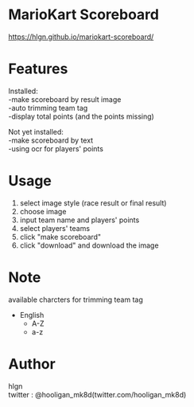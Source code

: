 
# MarioKart Scoreboard
  https://hlgn.github.io/mariokart-scoreboard/
 
# Features
  Installed:  
    -make scoreboard by result image  
    -auto trimming team tag  
    -display total points (and the points missing)  
    
  Not yet installed:  
    -make scoreboard by text  
    -using ocr for players' points  
 

# Usage
  1. select image style (race result or final result)
  2. choose image
  3. input team name and players' points
  4. select players' teams
  5. click "make scoreboard"
  6. click "download" and download the image

 
# Note
  available charcters for trimming team tag  
  * English
    * A-Z
    * a-z
 
# Author
 hlgn  
 twitter : @hooligan_mk8d(twitter.com/hooligan_mk8d)

